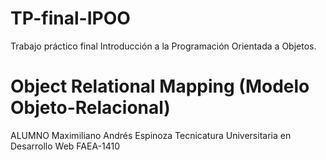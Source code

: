 # TP-final-IPOO

Trabajo práctico final 
Introducción a la Programación Orientada a Objetos.

# Object Relational Mapping (Modelo Objeto-Relacional)

ALUMNO
Maximiliano Andrés Espinoza
Tecnicatura Universitaria en Desarrollo Web
FAEA-1410

